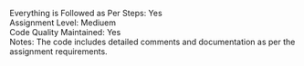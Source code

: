 Everything is Followed as Per Steps: Yes<br>
Assignment Level: Mediuem<br>
Code Quality Maintained: Yes<br>
Notes: The code includes detailed comments and documentation as per the assignment requirements.
